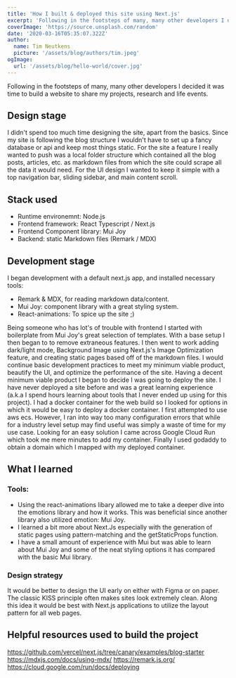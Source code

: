 ```yaml
---
title: 'How I built & deployed this site using Next.js'
excerpt: 'Following in the footsteps of many, many other developers I decided it was time to build a website to share my projects, research and life events.'
coverImage: 'https://source.unsplash.com/random'
date: '2020-03-16T05:35:07.322Z'
author:
  name: Tim Neutkens
  picture: '/assets/blog/authors/tim.jpeg'
ogImage:
  url: '/assets/blog/hello-world/cover.jpg'
---
```


Following in the footsteps of many, many other developers I decided it was time to build a website to share my projects, research and life events.

## Design stage
I didn't spend too much time designing the site, apart from the basics.
Since my site is following the blog structure I wouldn't have to set up a fancy database or api and keep most things static.
For the site a feature I really wanted to push was a local folder structure which contained all the blog posts, articles, etc. as markdown files from which the site could scrape all the data it would need. For the UI design I wanted to keep it simple with a top navigation bar, sliding sidebar, and main content scroll.

## Stack used
- Runtime environemnt: Node.js
- Frontend framework: React Typescript / Next.js
- Frontend Component library: Mui Joy
- Backend: static Markdown files (Remark / MDX)

## Development stage
I began development with a default next.js app, and installed necessary tools:
  - Remark & MDX, for reading markdown data/content.
  - Mui Joy: component library with a great styling system.
  - React-animations: To spice up the site ;)

Being someone who has lot's of trouble with frontend I started with boilerplate from Mui Joy's great selection of templates. With a base setup I then began to to remove extraneous features. I then went to work adding dark/light mode, Background Image using Next.js's Image Optimization feature, and creating static pages based off of the markdown files. I would continue basic development practices to meet my minimum viable product, beautify the UI, and optimize the performance of the site. Having a decent minimum viable product I began to decide I was going to deploy the site. I have never deployed a site before and was a great learning experience (a.k.a I spend hours learning about tools that I never ended up using for this project). I had a docker container for the web build so I looked for options in which it would be easy to deploy a docker container. I first attempted to use aws ecs. However, I ran into way too many configuration errors that while for a industry level setup may find useful was simply a waste of time for my use case. Looking for an easy solution I came across Google Cloud Run which took me mere minutes to add my container. Finally I used godaddy to obtain a domain which I mapped with my deployed container.

## What I learned

### Tools:
- Using the react-animations libary allowed me to take a deeper dive into the emotions library and how it works. This was beneficial since another library also utilized emotion: Mui Joy.
- I learned a bit more about Next.Js especially with the generation of static pages using pattern-matching and the getStaticProps function.
- I have a small amount of experience with Mui but was able to learn about Mui Joy and some of the neat styling options it has compared with the basic Mui library.

### Design strategy
It would be better to design the UI early on either with Figma or on paper. The classic KISS principle often makes sites look extremely clean. Along this idea it would be best with Next.js applications to utilize the layout pattern for all web pages.


## Helpful resources used to build the project

https://github.com/vercel/next.js/tree/canary/examples/blog-starter
https://mdxjs.com/docs/using-mdx/
https://remark.js.org/
https://cloud.google.com/run/docs/deploying

